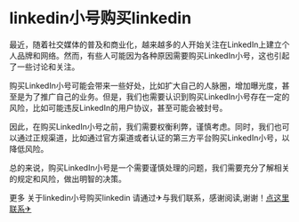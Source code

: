 # linkedin小号购买linkedin

最近，随着社交媒体的普及和商业化，越来越多的人开始关注在LinkedIn上建立个人品牌和网络。然而，有些人可能因为各种原因需要购买LinkedIn小号，这也引起了一些讨论和关注。

购买LinkedIn小号可能会带来一些好处，比如扩大自己的人脉圈，增加曝光度，甚至是为了推广自己的业务。但是，我们也需要认识到购买LinkedIn小号存在一定的风险，比如可能违反LinkedIn的用户协议，甚至可能会被封号。

因此，在购买LinkedIn小号之前，我们需要权衡利弊，谨慎考虑。同时，我们也可以通过正规渠道，比如通过官方渠道或者认证的第三方平台购买LinkedIn小号，以降低风险。

总的来说，购买LinkedIn小号是一个需要谨慎处理的问题，我们需要充分了解相关的规定和风险，做出明智的决策。

更多 关于linkedin小号购买linkedin 请通过✈与我们联系，感谢阅读,谢谢！[点这里联系✈](https://add.k02.cc)